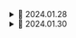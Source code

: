 <details>
<summary>📅 2024.01.28</summary>

<h1>Folder 구조 만들기</h1>

<h2>FRONT</h2>

**FRONT 폴더에서 해야함!!**

- Vite을 이용한 리액트 생성
  - `cd FE`
  - `npm init vite`
    - project name : `shoppingmall`
    - select a framework : `React`
    - select a variant : `Javascript`
  - `npm install` (node_modules 설치 확인)
  - `npm run dev` (port에서 웹 확인)

```
└─src
    ├─assets
    ├─components
    │   ├─NotAuthRoutes.jsx
    │   └─ProtectedRoutes.jsx
    ├─hooks
    ├─layout
    │   ├─Footer
    │   │   └─index.jsx
    │   └─NavBar
    │       ├─Sections
    │       │   └─NavItem.jsx
    │       └─index.jsx
    ├─pages
    │   ├─LandingPage
    │   │   └─index.jsx
    │   ├─LoginPage
    │   │   └─index.jsx
    │   └─RegisterPage
    │       └─index.jsx
    ├─store
    │   ├─index.js
    │   ├─thunkFunction.js
    │   └─userSlice.js
    └─utils
        └─axios.js
```

<h1>Vite ESlint 설정하기</h1>

`npm install -D vite-plugin-eslint eslint eslint-config-react-app`

- eslint plugin 적용하기
- `vite.config.js`

  - `import eslint from 'vite-plugin-eslint'`
  - `plugins: [react(), eslint()],` : `eslint()` 추가

- ## src/.eslintrc 파일 추가
  ```
  {
      "extends" : [
          "react-app"
      ]
  }
  ```

<h1>Tailwind CSS</h1>

- VSCode 확장프로그램 -> Tailwind CSS IntelliSense 설치

<h2>Tailwind</h2>

- HTML 안에서 CSS 스타일을 만들 수 있게 해주는 CSS 프레임 워크

- Tailwind CSS는 부트스트랩과 비슷하게 m-1, flex 와 같이 미리 세팅된 Utility Class 를 활용하는 방식으로 HTML 에서 스타일이 가능하다.
  - 빠른 스타일링 작업이 가능
  - class 혹은 id 명을 작성하기 위한 고생을 하지 않아도된다.
  - Utilty Class가 익숙해지는 시간이 필요할 수 있지만 IntelliSense 플러그인이 제공돼서 금방 익숙해진다.

https://tailwindcss.com/ 꼭 들어가서 확인하길 바란다..!

https://github.com/JEONGSUJONG/readme-main/assets/142254876/c379482f-b15d-4b12-a98d-16b5ffd8fcce .GIF

<h2>TailwindCSS 설정하기</h2>

https://tailwindcss.com/docs/guides/vite

- `npm install -D postcss autoprefixer tailwind` 혹은 `npm install tailwindcss --save-dev` 나는 전자의 방법이 안돼서 후자로 하니까 된다..!
- `npx tailwindcss init -p`

  - postcss.config.js , tailwind.config.js 파일 설치 확인!

- tailwind.config.js

```javascript
content: [
    "./index.html",
    "./src/**/*.{js,ts,jsx,tsx}",
],
```

- index.css

```css
@tailwind base;
@tailwind components;
@tailwind utilities;
```

Tailwind 준비 끝

```jsx
import "./App.css";
function App() {
  return (
    <div className="App">
      <h1 className="text-3xl font-bold underline">
        Hello World!
      </h1>
    </div>
  );
}
export default App;
```
- test해서 확인하길 바람

<img alt="image" src="https://github.com/JEONGSUJONG/readme-main/assets/142254876/0dc38be4-e4fa-4c69-895b-86313ddcf842">

<h1>React Router Dom</h1>

- React Router DOM 을 사용하면 웹 앱에서 동적 라우팅을 구현할 수 있습니다. 라우팅이 실행 중인 웹 외부의 구성에서 처리되는 기존 라우팅 아키텍쳐와 달리 React Router DOM은 웹 및 플랫폼의 요구 사항에 따라 컴포넌트 기반 라이팅을 용이하게 한다.

<h2>Single Page Application</h2>

- React는 SPA 이기 때문에 하나의 index.html 탬플릿 파일을 가지고 있다. 하나의 템플릿에 자바스크립트를 이용해서 다른 컴포넌트를 이 index.html 템플릿에 넣으므로 페이지를 변경해주게 된다.
- 이 때 React Router DOM 라이브러리가 새 컴포넌트로 라우팅/탐색을 하고 렌더링 하는데 도움이 된다.

<img alt="image" src="https://github.com/JEONGSUJONG/readme-main/assets/142254876/dffa9a45-a2a7-44f7-85d5-f6556c9bc840">

<h2>React Router 설정하기</h2>

- 앱 어디서나 React Router를 사용할 수 있도록 하기 위해 src 폴더에서 index.js 파일에 React-Router-DOM에 있는 BrowserRouter를 가져와 루트 구성 요소를 래핑한다.

<h3>BrowserRouter로 루트 컴포넌트 감싸기</h3>

```jsx
ReactDOM.render (
    <React.StrictMode>
        <App />
    </React.StrictMode>
    document.getElementById('root')
);
```

```jsx
import { BrowserRouter } from 'react-router-dom';

ReactDOM.render (
    <BrowserRouter>
        <App />
    </BrowserRouter>
    document.getElementById('root')
);
```

<h4>중첩 라우팅</h4>

- 복잡한 레이아웃 코드를 어지럽히지 않고 url 세그먼트에 연결시킬 수 있다.

```jsx
<BrowserRouter>
    <Routes>
        <Route path="/" element={ <App /> }>
        { /* App 컴포넌트에 Header Footer를 Layout */ }
            <Route index element={ <Home /> }>
            { /* "/" 경로의 Home 컴포넌트 */ }
            <Route path="teams" element={ <Teams /> }>
            { /* "/teams" 경로의 Teams 컴포넌트 */ }
                <Route index element={ <LeagueStanding /> }>
                { /* "/teams" 경로의 LeagueStainding 컴포넌트 */ }
                <Route path=":teamId" element={ <Team /> }>
                <Route path="new" element={ <NewTeamForm /> }>
            </Route>
        </Route>
    </Routes>
</BrowserRouter>
```


<h4>Outlet</h4>

- 자식 경로 요소를 렌더링하려면 부모 경로 요소에 `<Outlet />`을 사용해야 한다.
- 하위 경로가 렌더링될 때 중첩된 UI가 표시될 수 있다 (Header, Footer)

```jsx
function App() {
    return (
        <div>
            <h1>Welcome to the app</h1>
            <nav>
                <Link to="/">Home</Link>
                <Link to="/teams">Teams</Link>
            </nav>
            <div className="content">
                <Outlet />
            </div>
        </div>
    )
}
```


<h3>여러 컴포넌트 생성 및 라우트 정의</h3>

```jsx
function App() {
    return (
        <div className="App">
            <Routes>
                <Route path="/" element={ <Home /> } />
                <Route path="/about" element={ <About /> } />
                <Route path="/contact" element={ <Contact /> } />
            </Routes>
        </div>
    )
}
```

- Routes : 앱에서 생성될 모든 개별 경로에 대한 컨테이너/상위 영역
    - Route로 생성된 자식 컴포넌트 중 매칭되는 첫번째 Route를 렌더링

- Route : 단일 경로를 만드는 데 사용
    - `path` : 원하는 컴포넌트의 url 지정
    - `element` : 경로에 맞게 렌더링 되어야 하는 컴포넌트 지정

<h3>Link</h3>

```jsx
import { Link } from "react-router-dom";

function Home() {
    return (
        <div>
            <h1>HomePage</h1>
            <Link to="about">Showing About Page</Link>
            <Link to="contact">Showing Contact Page</Link>
        </div>
    )
}

export default Home;
```

- Link 구성 요소는 HTML의 앵커 요소(`<a />`)와 유사
    - to 경로는 사용자를 데려가는 경로로 지정
- 앱 구성 요소에 나열된 경로 이름을 생성했기 때문에 링크를 클릭하면 경로를 살펴보고 해당 경로 이름으로 구성 요소를 렌더링


<h1>React Router Dom 적용하기</h1>

- `npm install react-router-dom`

- main.jsx

```jsx
ReactDOM.createRoot(document.getElementById("root")).render(
  <BrowserRouter>
    <App />
  </BrowserRouter>
);
```

- App.jsx

```jsx
function Layout() {
  return (
    <div>
      <Navbar />
      <main>
        <Outlet />
      </main>
      <Footer />
    </div>
  );
}

function App() {
  return (
    <Routes>
      <Route path="/" element={<Layout />}>
        <Route index element={<LadingPage />} />
        <Route path="/login" element={<LoginPage />} />
        <Route path="/register" element={<RegisterPage />} />
      </Route>
    </Routes>
  );
}
```

</details>

<details>
<summary>📅 2024.01.30</summary>

<h1>Tailwind 적용하기</h1>

- App.jsx
```jsx
function Layout() {
  return (
    <div className="flex flex-col h-screen justify-between">
      <Navbar />
      <main className="mb-auto w-10/12 max-w-4xl mx-auto">
        <Outlet />
      </main>
      <Footer />
    </div>
  );
}
```

- 부모 `div` 에서 `flex` 로 설정하여 자식 요소들이 `flex` 아이템이 되게 설정한다.
- `flex-col` : flex 방향을 세로로 설정한다. 자식 요소(`Navbar`, `main`, `Footer`) 역시 세로로 쌓이게 된다.
- `h-screen` : flex 컨테이너의 높이를 화면 높이의 100%로 설정한다. flex 컨테이너가 화면 전체 높이를 차지한다.
- `justyfy-between` : 주 축을 따라 콘텐츠를 정렬한다. (이 경우에는 세로) , `Navbar` 를 화면 상단, `Footer` 를 화면 하단에 위치시켜 그 사이에 공간을 만든다.

- `md-auto` : `main` 요소의 하단 마진을 자동으로 설정한다. 이로써 `Navbar` 와 `Footer` 사이에서 가능한한 많은 공간을 차지하며 `Footer` 를 화면 하단으로 밀어낸다.
- `w-10/12` : `main` 요소의 너비를 부모 컨테이너의 약 83%로 너비를 차지한다.
- `max-w-4xl` : `main` 요소의 최대 너비 (`max-w`) 를 사전 정의된 값으로 설정
- `max-auto` : 좌우 마진을 자동으로 설정한다.


<h1>React-icons</h1>

https://react-icons.github.io/react-icons/

`npm install react-icons`

- Footer/index.jsx
```jsx
import React from "react";
import { AiOutlineSmile } from "react-icons/ai";
const Footer = () => {
  return (
    <div className="flex h-20 text-lg items-center justify-center bg-gray-800 text-white">
      All rights reserved. <AiOutlineSmile />
    </div>
  );
};
export default Footer;
```

<h1>Redux 사용하기</h1>

`npm install @reduxjs/toolkit react-redux`

- store/userSlice.js
```javascript
const initialState = {
    userData: {
        id: '',
        email: '',
        name: '',
        role: 0,
        image: '',
    },
    isAuth: false,
    isLoading: false,
    error: ''
};
```

- `initalState` 는 슬라이스 초기 상태를 정의한다.
- 사용자 데이터, 인증 상태, 로딩 여부, 오류 메시지를 포함한다.

```javascript
const userSlice = createSlice({
    name: 'user',         // 슬라이스의 이름
    initialState,         // 초기 상태
    reducers: {},         // 리듀서 액션 생성자 함수들이 정의되는 곳
    extraReducers: (builder) => {}  // 비동기 액션에 대한 추가 리듀서
});

export default userSlice.reducer;
```
- `createSlice` 함수는 슬라이스 객체를 생성한다.
  - `reducers` : 리듀서 함수를 정의할 수 있다. 리듀서는 액션이 발생했을 경우 상태를 어떻게 변경할지를 정의한다.
  - `extraReducers` : Redux Toolkit에서 비동기 액션에 대한 추가적인 리듀서를 정의할 수 있는 부분이다.

- 이 슬라이스는 Redux 스토어에 통합되고, 액션 및 리듀서 함수를 추가하여 상태를 업데이트하고 관리할 수 있다.


<h2>Redux store 생성하기</h2>
- store/index.js
  
```javascript
import { configureStore } from "@reduxjs/toolkit";
import userReducer from "./userSlice";

export const store = configureStore({
    reducer: {
        user: userReducer
    }
})
```

- Redux 스토어는 `configureStore` 함수를 사용하여 생성한다.
- `reducer` 속성에는 애플리케이션에 사용할 리듀서들을 등록한다.
  - 여기서는 `userReducer` 를 `user` 슬라이스에 등록


<h2>Provider 감싸기</h2>
- main.jsx
```jsx
ReactDOM.createRoot(document.getElementById("root")).render(
  <BrowserRouter>
    <Provider store={store}>
      <App />
    </Provider>
  </BrowserRouter>
);
```

- `Provider` 컴포넌트는 React 애플리케이션에 Redux 스토어를 제공한다.
- `store` prop에는 위에서 생성한 Redux 스토어가 전달된다.
- 이렇게 함으로써 애플리케이션 내의 모든 컴포넌트가 Redux 스토어의 상태에 접근하고 업데이트할 수 있게 된다.


- Redux 스토어에 정의된 상태와 리듀서를 사용하여 컴포넌트들이 상태를 공유하고 업데이트할 수 있다.

</details>